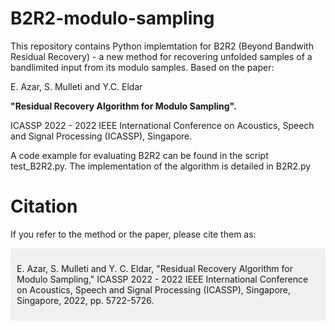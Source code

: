 # B2R2-modulo-sampling
This repository contains Python implemtation for B2R2 (Beyond Bandwith Residual Recovery) -  a new method for recovering unfolded samples of a bandlimited input from its modulo samples. Based on the paper:

E. Azar, S. Mulleti and Y.C. Eldar

**"Residual Recovery Algorithm for Modulo Sampling".**

ICASSP 2022 - 2022 IEEE International Conference on Acoustics, Speech and Signal Processing (ICASSP), Singapore.

A code example for evaluating B2R2 can be found in the script test_B2R2.py.
The implementation of the algorithm is detailed in  B2R2.py


# Citation

If you refer to the method or the paper, please cite them as:

<div style="background-color: #f0f0f0; padding: 10px;">
<p>
E. Azar, S. Mulleti and Y. C. Eldar, "Residual Recovery Algorithm for Modulo Sampling," ICASSP 2022 - 2022 IEEE International Conference on Acoustics, Speech and Signal Processing (ICASSP), Singapore, Singapore, 2022, pp. 5722-5726.
</p>
</div>
